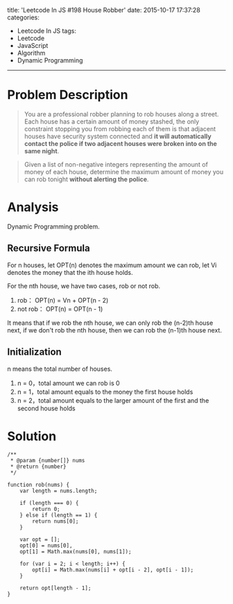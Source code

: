 title: 'Leetcode In JS #198 House Robber'
date: 2015-10-17 17:37:28
categories:
- Leetcode In JS
tags:
- Leetcode
- JavaScript
- Algorithm
- Dynamic Programming
---

# Problem Description

> You are a professional robber planning to rob houses along a street. Each house has a certain amount of money stashed, the only constraint stopping you from robbing each of them is that adjacent houses have security system connected and **it will automatically contact the police if two adjacent houses were broken into on the same night**.

> Given a list of non-negative integers representing the amount of money of each house, determine the maximum amount of money you can rob tonight **without alerting the police**.

<!--more-->

# Analysis

Dynamic Programming problem.

## Recursive Formula

For n houses, let OPT(n) denotes the maximum amount we can rob, let Vi denotes the money that the ith house holds.

For the nth house, we have two cases, rob or not rob.

1. rob： OPT(n) = Vn + OPT(n - 2)
2. not rob： OPT(n) = OPT(n - 1)

It means that if we rob the nth house, we can only rob the (n-2)th house next, if we don't rob the nth house, then we can rob the (n-1)th house next.

## Initialization

n means the total number of houses.

1. n = 0，total amount we can rob is 0
2. n = 1，total amount equals to the money the first house holds
3. n = 2，total amount equals to the larger amount of the first and the second house holds

# Solution

```
/**
 * @param {number[]} nums
 * @return {number}
 */

function rob(nums) {
    var length = nums.length;

    if (length === 0) {
        return 0;
    } else if (length == 1) {
        return nums[0];
    }

    var opt = [];
    opt[0] = nums[0],
    opt[1] = Math.max(nums[0], nums[1]);

    for (var i = 2; i < length; i++) {
        opt[i] = Math.max(nums[i] + opt[i - 2], opt[i - 1]);
    }

    return opt[length - 1];
}
```
